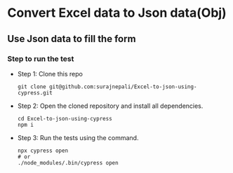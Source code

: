 # Convert Excel data to Json data(Obj)

## Use Json data to fill the form

### Step to run the test

- Step 1: Clone this repo
  ```
  git clone git@github.com:surajnepali/Excel-to-json-using-cypress.git
  ```
  
- Step 2: Open the cloned repository and install all dependencies.
  ```
  cd Excel-to-json-using-cypress
  npm i 
  ```
  
- Step 3: Run the tests using the command.
  ```
  npx cypress open
  # or
  ./node_modules/.bin/cypress open
